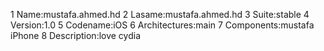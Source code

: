 1  Name:mustafa.ahmed.hd
2 Lasame:mustafa.ahmed.hd
3  Suite:stable
4  Version:1.0
5  Codename:iOS
6  Architectures:main
7  Components:mustafa iPhone
8  Description:love cydia


<!---
mustafafahmed96/mustafafahmed96 is a ✨ special ✨ repository because its `README.md` (this file) appears on your GitHub profile.
You can click the Preview link to take a look at your changes.
--->
